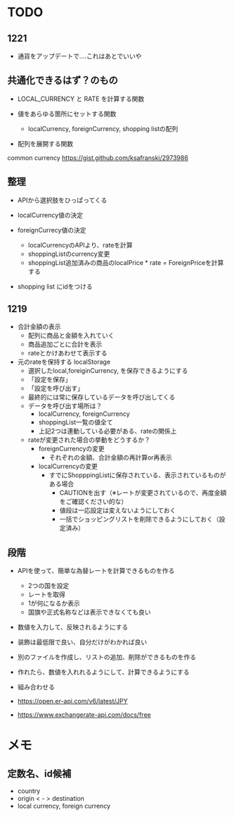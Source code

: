 # TODO

## 1221
- 通貨をアップデートで....これはあとでいいや

## 共通化できるはず？のもの
- LOCAL_CURRENCY と RATE を計算する関数

- 値をあらゆる箇所にセットする関数
  - localCurrency, foreignCurrency, shopping listの配列
- 配列を展開する関数



common currency https://gist.github.com/ksafranski/2973986

## 整理
- APIから選択肢をひっぱってくる
- localCurrency値の決定
- foreignCurrecy値の決定
  - localCurrencyのAPIより、rateを計算
  - shoppingListのcurrency変更
  - shoppingList追加済みの商品のlocalPrice * rate = ForeignPriceを計算する


- shopping list にidをつける

## 1219
- 合計金額の表示
  - 配列に商品と金額を入れていく
  - 商品追加ごとに合計を表示
  - rateとかけあわせて表示する
- 元のrateを保持する localStorage
  - 選択したlocal,foreiginCurrency, を保存できるようにする
  - 「設定を保存」
  - 「設定を呼び出す」
  - 最終的には常に保存しているデータを呼び出してくる
  - データを呼び出す場所は？
    - localCurrency, foreignCurrency
    - shoppingList一覧の値全て
    - 上記2つは連動している必要がある、rateの関係上
  - rateが変更された場合の挙動をどうするか？
    - foreignCurrencyの変更
      - それぞれの金額、合計金額の再計算or再表示
    - localCurrencyの変更
      - すでにShopppingListに保存されている、表示されているものがある場合
        - CAUTIONを出す（※レートが変更されているので、再度金額をご確認ください的な）
        - 値段は一応設定は変えないようにしておく
        - 一括でショッピングリストを削除できるようにしておく（設定済み）


## 段階
- APIを使って、簡単な為替レートを計算できるものを作る
  - 2つの国を設定
  - レートを取得
  - 1が何になるか表示
  - 国旗や正式名称などは表示できなくても良い
- 数値を入力して、反映されるようにする
- 装飾は最低限で良い、自分だけがわかれば良い
- 別のファイルを作成し、リストの追加、削除ができるものを作る
- 作れたら、数値を入れれるようにして、計算できるようにする
- 組み合わせる

- https://open.er-api.com/v6/latest/JPY
- https://www.exchangerate-api.com/docs/free

# メモ

## 定数名、id候補
- country
- origin < - > destination
- local currency, foreign currency